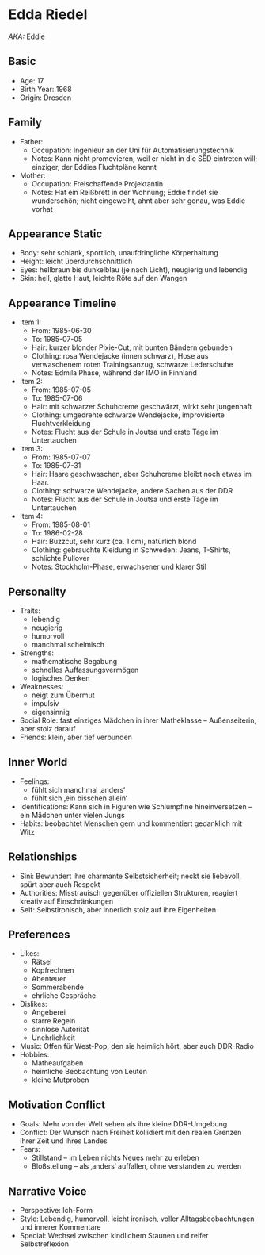# Edda Riedel

_AKA:_ Eddie

## Basic

- Age: 17
- Birth Year: 1968
- Origin: Dresden

## Family

- Father:
  - Occupation: Ingenieur an der Uni für Automatisierungstechnik
  - Notes: Kann nicht promovieren, weil er nicht in die SED eintreten will; einziger, der Eddies Fluchtpläne kennt
- Mother:
  - Occupation: Freischaffende Projektantin
  - Notes: Hat ein Reißbrett in der Wohnung; Eddie findet sie wunderschön; nicht eingeweiht, ahnt aber sehr genau, was Eddie vorhat

## Appearance Static

- Body: sehr schlank, sportlich, unaufdringliche Körperhaltung
- Height: leicht überdurchschnittlich
- Eyes: hellbraun bis dunkelblau (je nach Licht), neugierig und lebendig
- Skin: hell, glatte Haut, leichte Röte auf den Wangen

## Appearance Timeline

- Item 1:
  - From: 1985-06-30
  - To: 1985-07-05
  - Hair: kurzer blonder Pixie-Cut, mit bunten Bändern gebunden
  - Clothing: rosa Wendejacke (innen schwarz), Hose aus verwaschenem roten Trainingsanzug, schwarze Lederschuhe
  - Notes: Edmila Phase, während der IMO in Finnland
- Item 2:
  - From: 1985-07-05
  - To: 1985-07-06
  - Hair: mit schwarzer Schuhcreme geschwärzt, wirkt sehr jungenhaft
  - Clothing: umgedrehte schwarze Wendejacke, improvisierte Fluchtverkleidung
  - Notes: Flucht aus der Schule in Joutsa und erste Tage im Untertauchen
- Item 3:
  - From: 1985-07-07
  - To: 1985-07-31
  - Hair: Haare geschwaschen, aber Schuhcreme bleibt noch etwas im Haar.
  - Clothing: schwarze Wendejacke, andere Sachen aus der DDR
  - Notes: Flucht aus der Schule in Joutsa und erste Tage im Untertauchen
- Item 4:
  - From: 1985-08-01
  - To: 1986-02-28
  - Hair: Buzzcut, sehr kurz (ca. 1 cm), natürlich blond
  - Clothing: gebrauchte Kleidung in Schweden: Jeans, T-Shirts, schlichte Pullover
  - Notes: Stockholm-Phase, erwachsener und klarer Stil

## Personality

- Traits:
  - lebendig
  - neugierig
  - humorvoll
  - manchmal schelmisch
- Strengths:
  - mathematische Begabung
  - schnelles Auffassungsvermögen
  - logisches Denken
- Weaknesses:
  - neigt zum Übermut
  - impulsiv
  - eigensinnig
- Social Role: fast einziges Mädchen in ihrer Matheklasse – Außenseiterin, aber stolz darauf
- Friends: klein, aber tief verbunden

## Inner World

- Feelings:
  - fühlt sich manchmal ‚anders‘
  - fühlt sich ‚ein bisschen allein‘
- Identifications: Kann sich in Figuren wie Schlumpfine hineinversetzen – ein Mädchen unter vielen Jungs
- Habits: beobachtet Menschen gern und kommentiert gedanklich mit Witz

## Relationships

- Sini: Bewundert ihre charmante Selbstsicherheit; neckt sie liebevoll, spürt aber auch Respekt
- Authorities: Misstrauisch gegenüber offiziellen Strukturen, reagiert kreativ auf Einschränkungen
- Self: Selbstironisch, aber innerlich stolz auf ihre Eigenheiten

## Preferences

- Likes:
  - Rätsel
  - Kopfrechnen
  - Abenteuer
  - Sommerabende
  - ehrliche Gespräche
- Dislikes:
  - Angeberei
  - starre Regeln
  - sinnlose Autorität
  - Unehrlichkeit
- Music: Offen für West-Pop, den sie heimlich hört, aber auch DDR-Radio
- Hobbies:
  - Matheaufgaben
  - heimliche Beobachtung von Leuten
  - kleine Mutproben

## Motivation Conflict

- Goals: Mehr von der Welt sehen als ihre kleine DDR-Umgebung
- Conflict: Der Wunsch nach Freiheit kollidiert mit den realen Grenzen ihrer Zeit und ihres Landes
- Fears:
  - Stillstand – im Leben nichts Neues mehr zu erleben
  - Bloßstellung – als ‚anders‘ auffallen, ohne verstanden zu werden

## Narrative Voice

- Perspective: Ich-Form
- Style: Lebendig, humorvoll, leicht ironisch, voller Alltagsbeobachtungen und innerer Kommentare
- Special: Wechsel zwischen kindlichem Staunen und reifer Selbstreflexion
